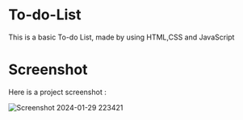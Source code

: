 # To-do-List

This is a basic To-do List, made by using HTML,CSS and JavaScript

# Screenshot

Here is a project screenshot : 


![Screenshot 2024-01-29 223421](https://github.com/TilakRathoure/To-do-List/assets/126514769/d19fc281-56c7-4d64-b772-7d97843dc1d4)
